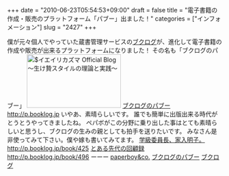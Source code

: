 +++
date = "2010-06-23T05:54:53+09:00"
draft = false
title = "電子書籍の作成・販売のプラットフォーム「パブー」出ました！"
categories = ["インフォメーション"]
slug = "2427"
+++

僕が元々個人でやっていた蔵書管理サービスの<a href="http://booklog.jp/" target="_blank">ブクログ</a>が、進化して電子書籍の作成や販売が出来るプラットフォームになりました！
その名も「ブクログのパブー」
<a href="http://ieiri.net/wordpress/wp-content/uploads/ameblo/blog_import_4f7a395db4f65.png"><img src="http://ieiri.net/wordpress/wp-content/uploads/ameblo/blog_import_4f7a395d18461.png"  alt="$イエイリカズマ Official Blog ～生け贄スタイルの理論と実践～" width="220" height="125" border="0" /></a>
<a href="http://p.booklog.jp/" target="_blank">ブクログのパブー
http://p.booklog.jp
</a>
いやあ、素晴らしいです。
誰でも簡単に出版出来る時代がとうとうやってきましたね。
ペパボがこの分野に乗り出した事はとても素晴らしいと思うし、ブクログの生みの親としても拍手を送りたいです。
みなさん是非使ってみて下さい。僕や嫁も書いてみてます。
<a href="http://p.booklog.jp/book/425" target="_blank">学級委員長、家入明子。
http://p.booklog.jp/book/425</a>
<a href="http://p.booklog.jp/book/496" target="_blank">とある先代の回顧録
http://p.booklog.jp/book/496</a>
ーーー
<a href="http://paperboy.co.jp/" target="_blank">paperboy&co.</a>
<a href="http://p.booklog.jp/" target="_blank">ブクログのパブー</a>
<a href="http://booklog.jp/" target="_blank">ブクログ</a>
